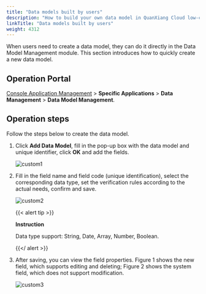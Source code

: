 ```yaml
---
title: "Data models built by users"
description: "How to build your own data model in QuanXiang Cloud low-code platform"
linkTitle: "Data models built by users"
weight: 4312
---
```


When users need to create a data model, they can do it directly in the Data Model Management module. This section introduces how to quickly create a new data model. 

## Operation Portal

[Console Application Management](https://portal.quanxiang.dev/apps) > **Specific Applications** > **Data Management** > **Data Model Management**.



## Operation steps

Follow the steps below to create the data model.

1. Click **Add Data Model**, fill in the pop-up box with the data model and unique identifier, click **OK** and add the fields.

   ![custom1](/images/manual/data_models/custom1.png)

2. Fill in the field name and field code (unique identification), select the corresponding data type, set the verification rules according to the actual needs, confirm and save.

   ![custom2](/images/manual/data_models/custom2.png)

   {{< alert tip >}}

   **Instruction**

   Data type support: String, Date, Array, Number, Boolean.

   {{</ alert >}}

3. After saving, you can view the field properties. Figure 1 shows the new field, which supports editing and deleting; Figure 2 shows the system field, which does not support modification.

   ![custom3](/images/manual/data_models/custom3.png)

   

   

